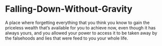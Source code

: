 # Falling-Down-Without-Gravity
A place where forgetting everything that you think you know to gain the priceless wealth that’s available for you to achieve now, even though it has always yours, and you allowed your power to access it to be taken away by the falsehoods and lies that were feed to you your whole life. 
